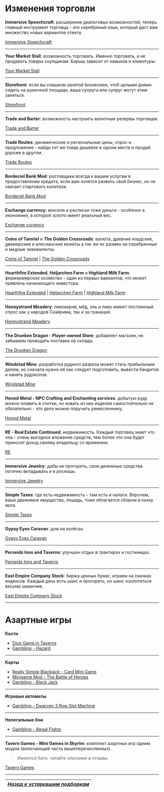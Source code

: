 # Изменения торговли

**Immersive Speechcraft**: расширение диалоговых возможностей, теперь главный инструмент торговца - это серебряный язык, который даст вам множество новых вариантов ответа.

[Immersive Speechcraft](http://www.nexusmods.com/skyrim/mods/63874/?)

------

**Your Market Stall**: возможность торговать. Именно торговать, а не продавать товары скупщикам. Барыш зависит от навыков и клиентуры.

[Your Market Stall](http://www.nexusmods.com/skyrim/mods/35305/?)

------

**Storefront**: если вы слишком занятой бизнесмен, чтоб целыми днями сидеть на рыночной площади, ваша супруга или супруг могут этим заняться.

[Storefront](http://www.nexusmods.com/skyrim/mods/47712/?)

------

**Trade and Barter**: возможность настроить валютные резервы торговцев.

[Trade and Barter](http://www.nexusmods.com/skyrim/mods/34612/?)

------

**Trade Routes**: динамические и региональные цены, спрос и предложение - найди тот же товар дешевле в одном месте и продай дороже в другом.

[Trade Routes](http://www.nexusmods.com/skyrim/mods/49369/?)

------

**Bordeciel Bank Mod**: ростовщики всегда к вашим услугам в предоставлении кредита, если вам хочется развить свой бизнес, но не хватает стартового капитала.

[Bordeciel Bank Mod](http://www.nexusmods.com/skyrim/mods/56319/?)

------

**Exchange currency**: векселя и расписки тоже деньги - особенно в экономике, в которой золото имеет реальный вес.

[Exchange currency](http://www.nexusmods.com/skyrim/mods/67504/?)

------

**Coins of Tamriel** и **The Golden Crossroads**: валюта, древние нордские, двемерские и алесианские монеты а так же их размен на серебренные и медные эквиваленты.

[Coins of Tamriel](http://www.nexusmods.com/skyrim/mods/51871/?) | [The Golden Crossroads](http://www.nexusmods.com/skyrim/mods/54670/?)

------

**Hearthfire Extended**, **Heljarchen Farm** и **Highland Milk Farm**: фермермерское хозяйство - один из первых вариантов, что может привлечь начинающего инвестора.

[Hearthfire Extended](http://www.nexusmods.com/skyrim/mods/66783/?) | [Heljarchen Farm](http://www.nexusmods.com/skyrim/mods/50992/?) | [Highland Milk Farm](http://www.nexusmods.com/skyrim/mods/17865/?)

------

**Honeystrand Meadery**: пивоварня, мёд, эль и пиво имеют постоянный спрос как у народов Скайрима, так и за границей.

[Honeystrand Meadery](http://www.nexusmods.com/skyrim/mods/38185/?)

------

**The Drunken Dragon - Player-owned Store**: добавляет магазин, не забываем проводить поставки на склады.

[The Drunken Dragon](http://www.nexusmods.com/skyrim/mods/61028/?)

------

**Windstad Mine**: разработка рудного разреза может стать прибыльным делом, но сначала нужно её как следует подготовить, вывести бандитов и нанять рудокопов.

[Windstad Mine](http://www.nexusmods.com/skyrim/mods/57879/?)

------

**Honed Metal - NPC Crafting and Enchanting services**: добытую руду можно плавить в слитки, но ковать из них изделия самостоятельно не обязательно - это дело можно поручить ремесленнику.

[Honed Metal](http://www.nexusmods.com/skyrim/mods/51024/?)

------

**RE - Real Estate Continued**: недвижимость. Каждый торговец знает что она - очень выгодное вложение средств, тем более что она будет приносит доход своему владельцу со временем.

[RE](http://www.nexusmods.com/skyrim/mods/83145/?)

------

**Immersive Jewelry**: дабы не прогореть, свои денежные средства логично вкладывать и в роскошь.

[Immersive Jewelry](http://www.nexusmods.com/skyrim/mods/64283/?)

------

**Simple Taxes**: где есть недвижимость - там есть и налоги. Впрочем, ваше движимое имущество, лошадь, тоже облагается сбором в казну ярла.

[Simple Taxes](http://www.nexusmods.com/skyrim/mods/57239/?)

------

**Gypsy Eyes Caravan**: дом на колёсах.

[Gypsy Eyes Caravan](http://www.nexusmods.com/skyrim/mods/33219/?)

------

**Perseids Inns and Taverns**: улучшен отдых в трактирах и гостиницах.

[Perseids Inns and Taverns](http://www.nexusmods.com/skyrim/mods/25029/?)

------

**East Empire Company Stock**: биржа ценных бумаг, играем на скачках индексов. Каждый день есть шанс и прогореть, но шанс озолотиться весьма заманчив.

[East Empire Company Stock](http://www.nexusmods.com/skyrim/mods/62610/?)

------

# Азартные игры

**Кости**

+ [Dice Game in Taverns](http://www.nexusmods.com/skyrim/mods/17711/?)
+ [Gambling - Hazard](http://www.nexusmods.com/skyrim/mods/64278/?)

------

**Карты**

+ [Really Simple Blackjack - Card Mini Game](http://www.nexusmods.com/skyrim/mods/67050/?)
+ [Minigame Mod - The Battle of Heroes](http://www.nexusmods.com/skyrim/mods/65141/?)
+ [Gambling - Black Jack](http://www.nexusmods.com/skyrim/mods/64280/?)

------

**Игровые автоматы**

+ [Gambling - Dwarven 3 Row Slot Machine](http://www.nexusmods.com/skyrim/mods/64273/?)

------

**Нелегальные бои**

+ [Gambling - Illegal Fights](http://www.nexusmods.com/skyrim/mods/64281/?)

------

**Tavern Games - Mini Games in Skyrim**: комплект азартных игр одним модом (включающий часть вышеперечисленных).

> Имеются баги, читайте описание и отзывы.

[Tavern Games](http://www.nexusmods.com/skyrim/mods/68553/?)

------

|[*Назад к устаревшим подборкам*](../XX_Устаревшие_подборки.md)|
|:---:|
